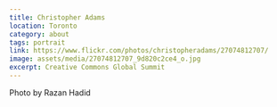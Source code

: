 ```yaml
---
title: Christopher Adams
location: Toronto
category: about
tags: portrait
link: https://www.flickr.com/photos/christopheradams/27074812707/
image: assets/media/27074812707_9d820c2ce4_o.jpg
excerpt: Creative Commons Global Summit
---
```


Photo by Razan Hadid
